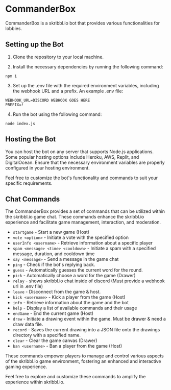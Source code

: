 # CommanderBox

CommanderBox is a skribbl.io bot that provides various functionalities for lobbies.

## Setting up the Bot

1. Clone the repository to your local machine.

2. Install the necessary dependencies by running the following command:

```shell 
npm i
```

3. Set up the .env file with the required environment variables, including the webhook URL and a prefix. An example .env file:

```
WEBHOOK_URL=DISCORD WEBHOOK GOES HERE
PREFIX=!
```

4. Run the bot using the following command:

```shell
node index.js
```


## Hosting the Bot

You can host the bot on any server that supports Node.js applications. Some popular hosting options include Heroku, AWS, Replit, and DigitalOcean. Ensure that the necessary environment variables are properly configured in your hosting environment.

Feel free to customize the bot's functionality and commands to suit your specific requirements.


## Chat Commands

The CommanderBox provides a set of commands that can be utilized within the skribbl.io game chat. These commands enhance the skribbl.io experience and facilitate game management, interaction, and moderation.

- `startgame` - Start a new game (Host)
- `vote <option>` - Initiate a vote with the specified option
- `userInfo <username>` - Retrieve information about a specific player
- `spam <message> <time> <cooldown>` - Initiate a spam with a specified message, duration, and cooldown time
- `say <message>` - Send a message in the game chat
- `ping` - Check if the bot's replying back.
- `guess` - Automatically guesses the current word for the round.
- `pick` - Automatically choose a word for the game (Drawer)
- `relay` - shows skribbl.io chat inside of discord (Must provide a webhook url in .env file)
- `leave` - Disconnect from the game & host.
- `kick <username>` - Kick a player from the game (Host)
- `info` - Retrieve information about the game and the bot
- `help` - Display a list of available commands and their usage
- `endGame` - End the current game (Host)
- `draw` - Initiate a drawing event within the game. Must be drawer & need a draw data file.
- `record` - Saves the current drawing into a JSON file onto the drawings directory with a specified name.
- `clear` - Clear the game canvas (Drawer)
- `ban <username>` - Ban a player from the game (Host)

These commands empower players to manage and control various aspects of the skribbl.io game environment, fostering an enhanced and interactive gaming experience.

Feel free to explore and customize these commands to amplify the experience within skribbl.io.
